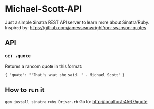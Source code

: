 # Michael-Scott-API
Just a simple Sinatra REST API server to learn more about Sinatra/Ruby.
Inspired by: https://github.com/jamesseanwright/ron-swanson-quotes

## API

### `GET /quote`
Returns a random quote in this format:
```
{ "quote": ""That's what she said. " - Michael Scott" }
```

## How to run it
```gem install sinatra```
```ruby Driver.rb```
Go to: [http://localhost:4567/quote](http://localhost:4567/quote)
